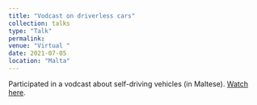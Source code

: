 ```yaml
---
title: "Vodcast on driverless cars"
collection: talks
type: "Talk"
permalink: 
venue: "Virtual "
date: 2021-07-05
location: "Malta"
---
```


Participated in a vodcast about self-driving vehicles (in Maltese). 
[Watch here](https://www.facebook.com/watch/?v=139781804908165).